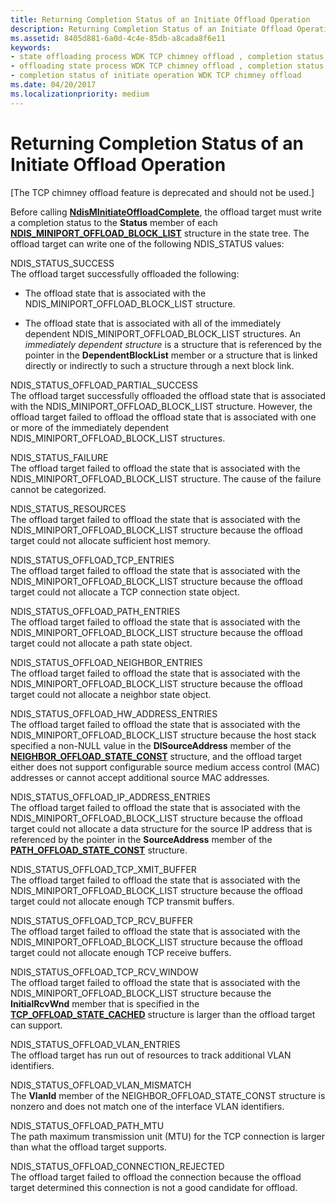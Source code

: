 ```yaml
---
title: Returning Completion Status of an Initiate Offload Operation
description: Returning Completion Status of an Initiate Offload Operation
ms.assetid: 8405d881-6a0d-4c4e-85db-a8cada8f6e11
keywords:
- state offloading process WDK TCP chimney offload , completion status
- offloading state process WDK TCP chimney offload , completion status
- completion status of initiate operation WDK TCP chimney offload
ms.date: 04/20/2017
ms.localizationpriority: medium
---
```


# Returning Completion Status of an Initiate Offload Operation


\[The TCP chimney offload feature is deprecated and should not be used.\]




Before calling [**NdisMInitiateOffloadComplete**](https://msdn.microsoft.com/library/windows/hardware/ff563604), the offload target must write a completion status to the **Status** member of each [**NDIS\_MINIPORT\_OFFLOAD\_BLOCK\_LIST**](https://msdn.microsoft.com/library/windows/hardware/ff566469) structure in the state tree. The offload target can write one of the following NDIS\_STATUS values:

<a href="" id="ndis-status-success"></a>NDIS\_STATUS\_SUCCESS  
The offload target successfully offloaded the following:

-   The offload state that is associated with the NDIS\_MINIPORT\_OFFLOAD\_BLOCK\_LIST structure.

-   The offload state that is associated with all of the immediately dependent NDIS\_MINIPORT\_OFFLOAD\_BLOCK\_LIST structures. An *immediately dependent structure* is a structure that is referenced by the pointer in the **DependentBlockList** member or a structure that is linked directly or indirectly to such a structure through a next block link.

<a href="" id="ndis-status-offload-partial-success"></a>NDIS\_STATUS\_OFFLOAD\_PARTIAL\_SUCCESS  
The offload target successfully offloaded the offload state that is associated with the NDIS\_MINIPORT\_OFFLOAD\_BLOCK\_LIST structure. However, the offload target failed to offload the offload state that is associated with one or more of the immediately dependent NDIS\_MINIPORT\_OFFLOAD\_BLOCK\_LIST structures.

<a href="" id="ndis-status-failure"></a>NDIS\_STATUS\_FAILURE  
The offload target failed to offload the state that is associated with the NDIS\_MINIPORT\_OFFLOAD\_BLOCK\_LIST structure. The cause of the failure cannot be categorized.

<a href="" id="ndis-status-resources"></a>NDIS\_STATUS\_RESOURCES  
The offload target failed to offload the state that is associated with the NDIS\_MINIPORT\_OFFLOAD\_BLOCK\_LIST structure because the offload target could not allocate sufficient host memory.

<a href="" id="ndis-status-offload-tcp-entries"></a>NDIS\_STATUS\_OFFLOAD\_TCP\_ENTRIES  
The offload target failed to offload the state that is associated with the NDIS\_MINIPORT\_OFFLOAD\_BLOCK\_LIST structure because the offload target could not allocate a TCP connection state object.

<a href="" id="ndis-status-offload-path-entries"></a>NDIS\_STATUS\_OFFLOAD\_PATH\_ENTRIES  
The offload target failed to offload the state that is associated with the NDIS\_MINIPORT\_OFFLOAD\_BLOCK\_LIST structure because the offload target could not allocate a path state object.

<a href="" id="ndis-status-offload-neighbor-entries"></a>NDIS\_STATUS\_OFFLOAD\_NEIGHBOR\_ENTRIES  
The offload target failed to offload the state that is associated with the NDIS\_MINIPORT\_OFFLOAD\_BLOCK\_LIST structure because the offload target could not allocate a neighbor state object.

<a href="" id="ndis-status-offload-hw-address-entries"></a>NDIS\_STATUS\_OFFLOAD\_HW\_ADDRESS\_ENTRIES  
The offload target failed to offload the state that is associated with the NDIS\_MINIPORT\_OFFLOAD\_BLOCK\_LIST structure because the host stack specified a non-NULL value in the **DlSourceAddress** member of the [**NEIGHBOR\_OFFLOAD\_STATE\_CONST**](https://msdn.microsoft.com/library/windows/hardware/ff568324) structure, and the offload target either does not support configurable source medium access control (MAC) addresses or cannot accept additional source MAC addresses.

<a href="" id="ndis-status-offload-ip-address-entries"></a>NDIS\_STATUS\_OFFLOAD\_IP\_ADDRESS\_ENTRIES  
The offload target failed to offload the state that is associated with the NDIS\_MINIPORT\_OFFLOAD\_BLOCK\_LIST structure because the offload target could not allocate a data structure for the source IP address that is referenced by the pointer in the **SourceAddress** member of the [**PATH\_OFFLOAD\_STATE\_CONST**](https://msdn.microsoft.com/library/windows/hardware/ff569984) structure.

<a href="" id="ndis-status-offload-tcp-xmit-buffer"></a>NDIS\_STATUS\_OFFLOAD\_TCP\_XMIT\_BUFFER  
The offload target failed to offload the state that is associated with the NDIS\_MINIPORT\_OFFLOAD\_BLOCK\_LIST structure because the offload target could not allocate enough TCP transmit buffers.

<a href="" id="ndis-status-offload-tcp-rcv-buffer"></a>NDIS\_STATUS\_OFFLOAD\_TCP\_RCV\_BUFFER  
The offload target failed to offload the state that is associated with the NDIS\_MINIPORT\_OFFLOAD\_BLOCK\_LIST structure because the offload target could not allocate enough TCP receive buffers.

<a href="" id="ndis-status-offload-tcp-rcv-window"></a>NDIS\_STATUS\_OFFLOAD\_TCP\_RCV\_WINDOW  
The offload target failed to offload the state that is associated with the NDIS\_MINIPORT\_OFFLOAD\_BLOCK\_LIST structure because the **InitialRcvWnd** member that is specified in the [**TCP\_OFFLOAD\_STATE\_CACHED**](https://msdn.microsoft.com/library/windows/hardware/ff570937) structure is larger than the offload target can support.

<a href="" id="ndis-status-offload-vlan-entries"></a>NDIS\_STATUS\_OFFLOAD\_VLAN\_ENTRIES  
The offload target has run out of resources to track additional VLAN identifiers.

<a href="" id="ndis-status-offload-vlan-mismatch"></a>NDIS\_STATUS\_OFFLOAD\_VLAN\_MISMATCH  
The **VlanId** member of the NEIGHBOR\_OFFLOAD\_STATE\_CONST structure is nonzero and does not match one of the interface VLAN identifiers.

<a href="" id="ndis-status-offload-path-mtu"></a>NDIS\_STATUS\_OFFLOAD\_PATH\_MTU  
The path maximum transmission unit (MTU) for the TCP connection is larger than what the offload target supports.

<a href="" id="ndis-status-offload-connection-rejected"></a>NDIS\_STATUS\_OFFLOAD\_CONNECTION\_REJECTED  
The offload target failed to offload the connection because the offload target determined this connection is not a good candidate for offload.

 

 





